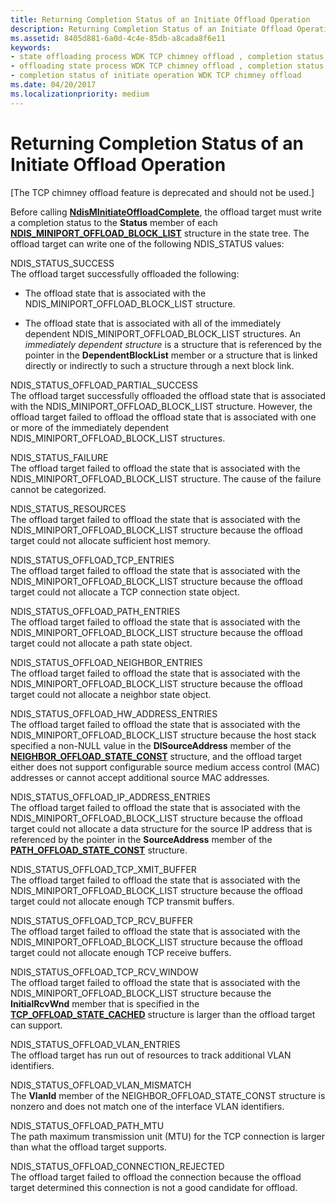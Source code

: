 ```yaml
---
title: Returning Completion Status of an Initiate Offload Operation
description: Returning Completion Status of an Initiate Offload Operation
ms.assetid: 8405d881-6a0d-4c4e-85db-a8cada8f6e11
keywords:
- state offloading process WDK TCP chimney offload , completion status
- offloading state process WDK TCP chimney offload , completion status
- completion status of initiate operation WDK TCP chimney offload
ms.date: 04/20/2017
ms.localizationpriority: medium
---
```


# Returning Completion Status of an Initiate Offload Operation


\[The TCP chimney offload feature is deprecated and should not be used.\]




Before calling [**NdisMInitiateOffloadComplete**](https://msdn.microsoft.com/library/windows/hardware/ff563604), the offload target must write a completion status to the **Status** member of each [**NDIS\_MINIPORT\_OFFLOAD\_BLOCK\_LIST**](https://msdn.microsoft.com/library/windows/hardware/ff566469) structure in the state tree. The offload target can write one of the following NDIS\_STATUS values:

<a href="" id="ndis-status-success"></a>NDIS\_STATUS\_SUCCESS  
The offload target successfully offloaded the following:

-   The offload state that is associated with the NDIS\_MINIPORT\_OFFLOAD\_BLOCK\_LIST structure.

-   The offload state that is associated with all of the immediately dependent NDIS\_MINIPORT\_OFFLOAD\_BLOCK\_LIST structures. An *immediately dependent structure* is a structure that is referenced by the pointer in the **DependentBlockList** member or a structure that is linked directly or indirectly to such a structure through a next block link.

<a href="" id="ndis-status-offload-partial-success"></a>NDIS\_STATUS\_OFFLOAD\_PARTIAL\_SUCCESS  
The offload target successfully offloaded the offload state that is associated with the NDIS\_MINIPORT\_OFFLOAD\_BLOCK\_LIST structure. However, the offload target failed to offload the offload state that is associated with one or more of the immediately dependent NDIS\_MINIPORT\_OFFLOAD\_BLOCK\_LIST structures.

<a href="" id="ndis-status-failure"></a>NDIS\_STATUS\_FAILURE  
The offload target failed to offload the state that is associated with the NDIS\_MINIPORT\_OFFLOAD\_BLOCK\_LIST structure. The cause of the failure cannot be categorized.

<a href="" id="ndis-status-resources"></a>NDIS\_STATUS\_RESOURCES  
The offload target failed to offload the state that is associated with the NDIS\_MINIPORT\_OFFLOAD\_BLOCK\_LIST structure because the offload target could not allocate sufficient host memory.

<a href="" id="ndis-status-offload-tcp-entries"></a>NDIS\_STATUS\_OFFLOAD\_TCP\_ENTRIES  
The offload target failed to offload the state that is associated with the NDIS\_MINIPORT\_OFFLOAD\_BLOCK\_LIST structure because the offload target could not allocate a TCP connection state object.

<a href="" id="ndis-status-offload-path-entries"></a>NDIS\_STATUS\_OFFLOAD\_PATH\_ENTRIES  
The offload target failed to offload the state that is associated with the NDIS\_MINIPORT\_OFFLOAD\_BLOCK\_LIST structure because the offload target could not allocate a path state object.

<a href="" id="ndis-status-offload-neighbor-entries"></a>NDIS\_STATUS\_OFFLOAD\_NEIGHBOR\_ENTRIES  
The offload target failed to offload the state that is associated with the NDIS\_MINIPORT\_OFFLOAD\_BLOCK\_LIST structure because the offload target could not allocate a neighbor state object.

<a href="" id="ndis-status-offload-hw-address-entries"></a>NDIS\_STATUS\_OFFLOAD\_HW\_ADDRESS\_ENTRIES  
The offload target failed to offload the state that is associated with the NDIS\_MINIPORT\_OFFLOAD\_BLOCK\_LIST structure because the host stack specified a non-NULL value in the **DlSourceAddress** member of the [**NEIGHBOR\_OFFLOAD\_STATE\_CONST**](https://msdn.microsoft.com/library/windows/hardware/ff568324) structure, and the offload target either does not support configurable source medium access control (MAC) addresses or cannot accept additional source MAC addresses.

<a href="" id="ndis-status-offload-ip-address-entries"></a>NDIS\_STATUS\_OFFLOAD\_IP\_ADDRESS\_ENTRIES  
The offload target failed to offload the state that is associated with the NDIS\_MINIPORT\_OFFLOAD\_BLOCK\_LIST structure because the offload target could not allocate a data structure for the source IP address that is referenced by the pointer in the **SourceAddress** member of the [**PATH\_OFFLOAD\_STATE\_CONST**](https://msdn.microsoft.com/library/windows/hardware/ff569984) structure.

<a href="" id="ndis-status-offload-tcp-xmit-buffer"></a>NDIS\_STATUS\_OFFLOAD\_TCP\_XMIT\_BUFFER  
The offload target failed to offload the state that is associated with the NDIS\_MINIPORT\_OFFLOAD\_BLOCK\_LIST structure because the offload target could not allocate enough TCP transmit buffers.

<a href="" id="ndis-status-offload-tcp-rcv-buffer"></a>NDIS\_STATUS\_OFFLOAD\_TCP\_RCV\_BUFFER  
The offload target failed to offload the state that is associated with the NDIS\_MINIPORT\_OFFLOAD\_BLOCK\_LIST structure because the offload target could not allocate enough TCP receive buffers.

<a href="" id="ndis-status-offload-tcp-rcv-window"></a>NDIS\_STATUS\_OFFLOAD\_TCP\_RCV\_WINDOW  
The offload target failed to offload the state that is associated with the NDIS\_MINIPORT\_OFFLOAD\_BLOCK\_LIST structure because the **InitialRcvWnd** member that is specified in the [**TCP\_OFFLOAD\_STATE\_CACHED**](https://msdn.microsoft.com/library/windows/hardware/ff570937) structure is larger than the offload target can support.

<a href="" id="ndis-status-offload-vlan-entries"></a>NDIS\_STATUS\_OFFLOAD\_VLAN\_ENTRIES  
The offload target has run out of resources to track additional VLAN identifiers.

<a href="" id="ndis-status-offload-vlan-mismatch"></a>NDIS\_STATUS\_OFFLOAD\_VLAN\_MISMATCH  
The **VlanId** member of the NEIGHBOR\_OFFLOAD\_STATE\_CONST structure is nonzero and does not match one of the interface VLAN identifiers.

<a href="" id="ndis-status-offload-path-mtu"></a>NDIS\_STATUS\_OFFLOAD\_PATH\_MTU  
The path maximum transmission unit (MTU) for the TCP connection is larger than what the offload target supports.

<a href="" id="ndis-status-offload-connection-rejected"></a>NDIS\_STATUS\_OFFLOAD\_CONNECTION\_REJECTED  
The offload target failed to offload the connection because the offload target determined this connection is not a good candidate for offload.

 

 





